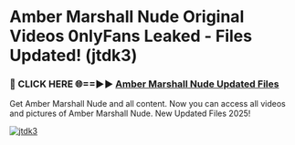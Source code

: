 # Amber Marshall Nude Original Videos 0nlyFans Leaked - Files Updated! (jtdk3)

<h3>🔴 CLICK HERE 🌐==►► <a href="https://tinyurl.com/52m3yx9h" rel="nofollow">Amber Marshall Nude Updated Files</a></h3>

Get Amber Marshall Nude and all content. Now you can access all videos and pictures of Amber Marshall Nude. New Updated Files 2025!

[![jtdk3](https://i.imgur.com/TnHtlc8.gif)](https://tinyurl.com/52m3yx9h)
